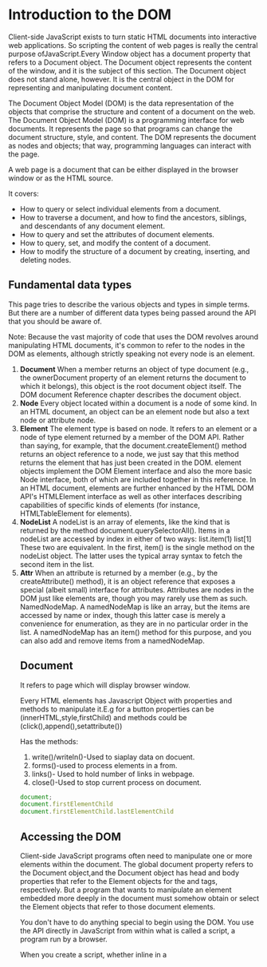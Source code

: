 # Introduction to the DOM

Client-side JavaScript exists to turn static HTML documents into interactive web applications. So scripting the content of web pages is really the central purpose ofJavaScript.Every Window object has a document property that refers to a Document object. The Document object represents the content of the window, and it is the subject of this section. The Document object does not stand alone, however. It is the central object in the DOM for representing and manipulating document content.

The Document Object Model (DOM) is the data representation of the objects that comprise the structure and content of a document on the web. The Document Object Model (DOM) is a programming interface for web documents. It represents the page so that programs can change the document structure, style, and content. The DOM represents the document as nodes and objects; that way, programming languages can interact with the page.

A web page is a document that can be either displayed in the browser window or as the HTML source.

It covers:

- How to query or select individual elements from a document.
- How to traverse a document, and how to find the ancestors, siblings, and
descendants of any document element.
- How to query and set the attributes of document elements.
- How to query, set, and modify the content of a document.
- How to modify the structure of a document by creating, inserting, and deleting
nodes.

## Fundamental data types

This page tries to describe the various objects and types in simple terms. But there are a number of different data types being passed around the API that you should be aware of.

Note: Because the vast majority of code that uses the DOM revolves around manipulating HTML documents, it's common to refer to the nodes in the DOM as elements, although strictly speaking not every node is an element.

1. **Document** When a member returns an object of type document (e.g., the ownerDocument property of an element returns the document to which it belongs), this object is the root document object itself. The DOM document Reference chapter describes the document object.
2. **Node** Every object located within a document is a node of some kind. In an HTML document, an object can be an element node but also a text node or attribute node.
3. **Element** The element type is based on node. It refers to an element or a node of type element returned by a member of the DOM API. Rather than saying, for example, that the document.createElement() method returns an object reference to a node, we just say that this method returns the element that has just been created in the DOM. element objects implement the DOM Element interface and also the more basic Node interface, both of which are included together in this reference. In an HTML document, elements are further enhanced by the HTML DOM API's HTMLElement interface as well as other interfaces describing capabilities of specific kinds of elements (for instance, HTMLTableElement for <table> elements).
4. **NodeList** A nodeList is an array of elements, like the kind that is returned by the method document.querySelectorAll(). Items in a nodeList are accessed by index in either of two ways:
list.item(1)
list[1]
These two are equivalent. In the first, item() is the single method on the nodeList object. The latter uses the typical array syntax to fetch the second item in the list.
5. **Attr** When an attribute is returned by a member (e.g., by the createAttribute() method), it is an object reference that exposes a special (albeit small) interface for attributes. Attributes are nodes in the DOM just like elements are, though you may rarely use them as such.
NamedNodeMap. A namedNodeMap is like an array, but the items are accessed by name or index, though this latter case is merely a convenience for enumeration, as they are in no particular order in the list. A namedNodeMap has an item() method for this purpose, and you can also add and remove items from a namedNodeMap.

## Document

It refers to page which will display browser window.

Every HTML elements has Javascript Object with properties and methods to manipulate it.E.g for a button properties can be (innerHTML,style,firstChild) and methods could be (click(),append(),setattribute())

Has the methods:

1. write()/writeln()-Used to siaplay data on docuent.
2. forms()-used to process elements in a from.
3. links()- Used to hold number of links in webpage.
4. close()-Used to stop current process on document.

```js
document;
document.firstElementChild
document.firstElementChild.lastElementChild
```

## Accessing the DOM

Client-side JavaScript programs often need to manipulate one or more elements within the document. The global document property refers to the Document object,and the Document object has head and body properties that refer to the Element objects for the <head> and <body> tags, respectively. But a program that wants to manipulate an element embedded more deeply in the document must somehow obtain or select the Element objects that refer to those document elements.

You don't have to do anything special to begin using the DOM. You use the API directly in JavaScript from within what is called a script, a program run by a browser.

When you create a script, whether inline in a <script> element or included in the web page, you can immediately begin using the API for the document or window objects to manipulate the document itself, or any of the various elements in the web page (the descendant elements of the document). Your DOM programming may be something as simple as the following example, which displays a message on the console by using the console.log() function:

The Document interface represents any web page loaded in the browser and serves as an entry point into the web page's content, which is the DOM tree.

The DOM tree includes elements such as <body> and <table>, among many others. It provides functionality globally to the document, like how to obtain the page's URL and create new elements in the document.

```js
console.dir(document)
```

The Document interface describes the common properties and methods for any kind of document.

```js
document.title="Document" // sets the title of a page
```

## Accessing elements

To access elements in the DOM, you can use various methods provided by the document object. Here are some common methods:

1. getElementById()
This method returns the element that has the ID attribute with the specified value.

2. getElementsByClassName()
This method returns a live HTMLCollection of elements with the given class name.

3. getElementsByTagName()
This method returns a live HTMLCollection of elements with the given tag name.

4. querySelector()
This method returns the first element that matches a specified CSS selector.

5. querySelectorAll()
This method returns a static NodeList of all elements that match a specified CSS selector.

const elements = document.querySelectorAll('.myClassName');

```js
const element = document.getElementById('myElementId');
const elements = document.getElementsByClassName('myClassName');
const elements = document.getElementsByTagName('div');
const element = document.querySelector('.myClassName');
const elements = document.querySelectorAll('.myClassName');
```

## Shadow DOM

Shadow DOM allows a “shadow root” to be attached to a custom element (and also to a <div>, <span>, <body>, <article>, <main>, <nav>, <header>, <footer>, <section>,<p>, <blockquote>, <aside>, or <h1> through <h6> element) known as a “shadow host.” Shadow host elements, like all HTML elements, are already the root of a normal DOM tree of descendant elements and text nodes. A shadow root is the root ofanother, more private, tree of descendant elements that sprouts from the shadow host
and can be thought of as a distinct minidocument.

The word “shadow” in “shadow DOM” refers to the fact that elements that descend from a shadow root are “hiding in the shadows”: they are not part of the normal
DOM tree, do not appear in the children array of their host element, and are not visited by normal DOM traversal methods such as querySelector(). For contrast,
the normal, regular DOM children of a shadow host are sometimes referred to as the “light DOM.”
